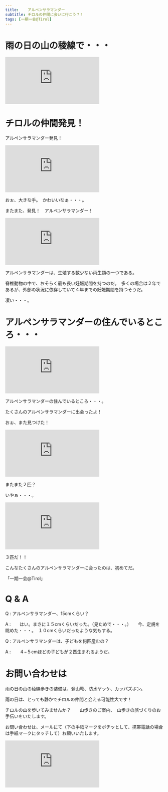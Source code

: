 ```yaml
---
title:    アルペンサラマンダー
subtitle: チロルの仲間に会いに行こう？！
tags: [一期一会@Tirol]
---
```


# 雨の日の山の稜線で・・・

![20240707seefelderjoch](https://piwigo.schickl.de/i.php?/upload/2024/07/17/20240717165545-968afcb4-me.jpg)


# チロルの仲間発見！

アルペンサラマンダー発見！

![20240707alpensalamander](https://piwigo.schickl.de/i.php?/upload/2024/07/17/20240717165722-5254e19d-me.jpg)

おぉ、大きな手。　かわいいなぁ・・・。

またまた、発見！　アルペンサラマンダー！

![20240707slpensalamander2](https://piwigo.schickl.de/i.php?/upload/2024/07/17/20240717165921-f6f4bff5-me.jpg)

アルペンサラマンダーは、生殖する数少ない両生類の一つである。

脊椎動物の中で、おそらく最も長い妊娠期間を持つのだ。　多くの場合は２年であるが、外部の状況に依存していて４年までの妊娠期間を持つそうだ。

凄い・・・。


# アルペンサラマンダーの住んでいるところ・・・

![20240707wanderweg](https://piwigo.schickl.de/i.php?/upload/2024/07/17/20240717170111-e4eccfa7-me.jpg)

アルペンサラマンダーの住んでいるところ・・・。

たくさんのアルペンサラマンダーに出会ったよ！

おぉ、また見つけた！

![20240707alpensalamander3](https://piwigo.schickl.de/i.php?/upload/2024/07/17/20240717170440-5b459798-me.jpg)

またまた２匹？

いやぁ・・・。

![20240707alpensalamander4](https://piwigo.schickl.de/i.php?/upload/2024/07/17/20240717170715-5286acc9-me.jpg)

３匹だ！！

こんなたくさんのアルペンサラマンダーに会ったのは、初めてだ。

「一期一会@Tirol」


# Q & A

Q : アルペンサラマンダー、15cmくらい？

A :　　はい。まさに１５cmくらいだった。（見ためで・・・。）　　今、定規を眺めた・・・。　１０cmくらいだったような気もする。

Q : アルペンサラマンダーは、子どもを何匹産むの？

A :　　４−５cmほどの子どもが２匹生まれるようだ。
        

# お問い合わせは

雨の日の山の稜線歩きの装備は、登山靴、防水ヤッケ、カッパズボン。

雨の日は、とっても静かでチロルの仲間と会える可能性大です！

チロルの山を歩いてみませんか？　　山歩きのご案内、　山歩きの旅づくりのお手伝いをいたします。

お問い合わせは、メールにて（下の手紙マークをポチッとして、携帯電話の場合は手紙マークにタッチして）お願いいたします。

![20240707gemse](https://piwigo.schickl.de/i.php?/upload/2024/07/17/20240717170244-0cd37eb3-me.jpg)





